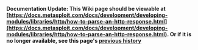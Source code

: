 <!-- Maintainers:  Please do not modify this file directly, create a pull request instead -->

**Documentation Update: This Wiki page should be viewable at [https://docs.metasploit.com/docs/development/developing-modules/libraries/http/how-to-parse-an-http-response.html](https://docs.metasploit.com/docs/development/developing-modules/libraries/http/how-to-parse-an-http-response.html). Or if it is no longer available, see this page's [previous history](./_history)**

